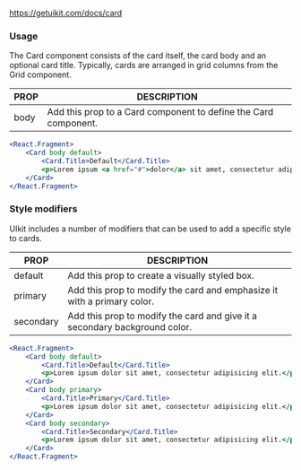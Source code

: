 https://getuikit.com/docs/card

### Usage
The Card component consists of the card itself, the card body and an optional card title.
Typically, cards are arranged in grid columns from the Grid component.

| PROP  | DESCRIPTION |
| ----- | ----------- |
| body  | Add this prop to a Card component to define the Card component. |

```jsx
<React.Fragment>
    <Card body default>
        <Card.Title>Default</Card.Title>
        <p>Lorem ipsum <a href="#">dolor</a> sit amet, consectetur adipiscing elit, sed do eiusmod tempor incididunt ut labore et dolore magna aliqua.</p>
    </Card>
</React.Fragment>
```

### Style modifiers
UIkit includes a number of modifiers that can be used to add a specific style to cards.

| PROP  | DESCRIPTION |
| ----- | ----------- |
| default  | Add this prop to create a visually styled box. |
| primary  | Add this prop to modify the card and emphasize it with a primary color. |
| secondary  | Add this prop to modify the card and give it a secondary background color. |

```jsx
<React.Fragment>
    <Card body default>
        <Card.Title>Default</Card.Title>
        <p>Lorem ipsum dolor sit amet, consectetur adipisicing elit.</p>
    </Card>
    <Card body primary>
        <Card.Title>Primary</Card.Title>
        <p>Lorem ipsum dolor sit amet, consectetur adipisicing elit.</p>
    </Card>
    <Card body secondary>
        <Card.Title>Secondary</Card.Title>
        <p>Lorem ipsum dolor sit amet, consectetur adipisicing elit.</p>
    </Card>
</React.Fragment>
```
